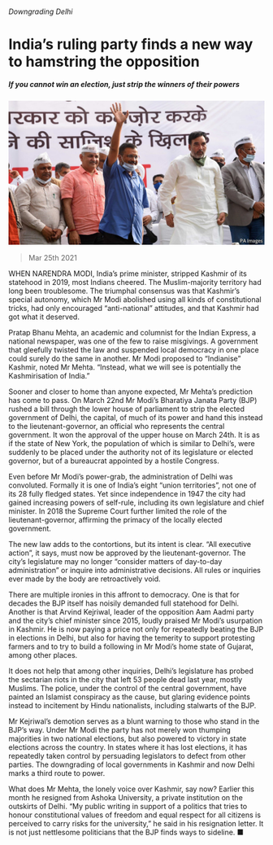 ###### Downgrading Delhi

# India’s ruling party finds a new way to hamstring the opposition 

##### If you cannot win an election, just strip the winners of their powers 

![image](images/20210327_asp503.jpg) 

> Mar 25th 2021 

WHEN NARENDRA MODI, India’s prime minister, stripped Kashmir of its statehood in 2019, most Indians cheered. The Muslim-majority territory had long been troublesome. The triumphal consensus was that Kashmir’s special autonomy, which Mr Modi abolished using all kinds of constitutional tricks, had only encouraged “anti-national” attitudes, and that Kashmir had got what it deserved.

Pratap Bhanu Mehta, an academic and columnist for the Indian Express, a national newspaper, was one of the few to raise misgivings. A government that gleefully twisted the law and suspended local democracy in one place could surely do the same in another. Mr Modi proposed to “Indianise” Kashmir, noted Mr Mehta. “Instead, what we will see is potentially the Kashmirisation of India.” 


Sooner and closer to home than anyone expected, Mr Mehta’s prediction has come to pass. On March 22nd Mr Modi’s Bharatiya Janata Party (BJP) rushed a bill through the lower house of parliament to strip the elected government of Delhi, the capital, of much of its power and hand this instead to the lieutenant-governor, an official who represents the central government. It won the approval of the upper house on March 24th. It is as if the state of New York, the population of which is similar to Delhi’s, were suddenly to be placed under the authority not of its legislature or elected governor, but of a bureaucrat appointed by a hostile Congress.

Even before Mr Modi’s power-grab, the administration of Delhi was convoluted. Formally it is one of India’s eight “union territories”, not one of its 28 fully fledged states. Yet since independence in 1947 the city had gained increasing powers of self-rule, including its own legislature and chief minister. In 2018 the Supreme Court further limited the role of the lieutenant-governor, affirming the primacy of the locally elected government. 

The new law adds to the contortions, but its intent is clear. “All executive action”, it says, must now be approved by the lieutenant-governor. The city’s legislature may no longer “consider matters of day-to-day administration” or inquire into administrative decisions. All rules or inquiries ever made by the body are retroactively void. 

There are multiple ironies in this affront to democracy. One is that for decades the BJP itself has noisily demanded full statehood for Delhi. Another is that Arvind Kejriwal, leader of the opposition Aam Aadmi party and the city’s chief minister since 2015, loudly praised Mr Modi’s usurpation in Kashmir. He is now paying a price not only for repeatedly beating the BJP in elections in Delhi, but also for having the temerity to support protesting farmers and to try to build a following in Mr Modi’s home state of Gujarat, among other places.

It does not help that among other inquiries, Delhi’s legislature has probed the sectarian riots in the city that left 53 people dead last year, mostly Muslims. The police, under the control of the central government, have painted an Islamist conspiracy as the cause, but glaring evidence points instead to incitement by Hindu nationalists, including stalwarts of the BJP.

Mr Kejriwal’s demotion serves as a blunt warning to those who stand in the BJP’s way. Under Mr Modi the party has not merely won thumping majorities in two national elections, but also powered to victory in state elections across the country. In states where it has lost elections, it has repeatedly taken control by persuading legislators to defect from other parties. The downgrading of local governments in Kashmir and now Delhi marks a third route to power. 

What does Mr Mehta, the lonely voice over Kashmir, say now? Earlier this month he resigned from Ashoka University, a private institution on the outskirts of Delhi. “My public writing in support of a politics that tries to honour constitutional values of freedom and equal respect for all citizens is perceived to carry risks for the university,” he said in his resignation letter. It is not just nettlesome politicians that the BJP finds ways to sideline. ■

